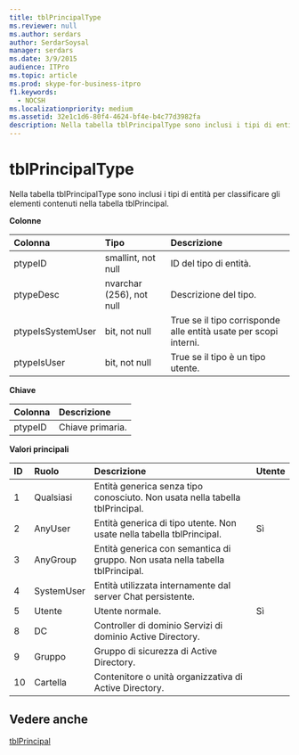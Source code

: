 ```yaml
---
title: tblPrincipalType
ms.reviewer: null
ms.author: serdars
author: SerdarSoysal
manager: serdars
ms.date: 3/9/2015
audience: ITPro
ms.topic: article
ms.prod: skype-for-business-itpro
f1.keywords:
  - NOCSH
ms.localizationpriority: medium
ms.assetid: 32e1c1d6-80f4-4624-bf4e-b4c77d3982fa
description: Nella tabella tblPrincipalType sono inclusi i tipi di entità per classificare gli elementi contenuti nella tabella tblPrincipal.
---
```


# <a name="tblprincipaltype"></a>tblPrincipalType
 
Nella tabella tblPrincipalType sono inclusi i tipi di entità per classificare gli elementi contenuti nella tabella tblPrincipal.
  
**Colonne**

|**Colonna**|**Tipo**|**Descrizione**|
|:-----|:-----|:-----|
|ptypeID  <br/> |smallint, not null  <br/> |ID del tipo di entità.  <br/> |
|ptypeDesc  <br/> |nvarchar (256), not null  <br/> |Descrizione del tipo.  <br/> |
|ptypeIsSystemUser  <br/> |bit, not null  <br/> |True se il tipo corrisponde alle entità usate per scopi interni.  <br/> |
|ptypeIsUser  <br/> |bit, not null  <br/> |True se il tipo è un tipo utente.  <br/> |
   
**Chiave**

|**Colonna**|**Descrizione**|
|:-----|:-----|
|ptypeID  <br/> |Chiave primaria.  <br/> |
   
**Valori principali**

|**ID**|**Ruolo**|**Descrizione**|**Utente**|
|:-----|:-----|:-----|:-----|
|1  <br/> |Qualsiasi  <br/> |Entità generica senza tipo conosciuto. Non usata nella tabella tblPrincipal.  <br/> ||
|2  <br/> |AnyUser  <br/> |Entità generica di tipo utente. Non usate nella tabella tblPrincipal.  <br/> |Sì  <br/> |
|3   <br/> |AnyGroup  <br/> |Entità generica con semantica di gruppo. Non usata nella tabella tblPrincipal.  <br/> ||
|4   <br/> |SystemUser  <br/> |Entità utilizzata internamente dal server Chat persistente.  <br/> ||
|5  <br/> |Utente  <br/> |Utente normale.  <br/> |Sì  <br/> |
|8   <br/> |DC  <br/> |Controller di dominio Servizi di dominio Active Directory.  <br/> ||
|9   <br/> |Gruppo  <br/> |Gruppo di sicurezza di Active Directory.  <br/> ||
|10   <br/> |Cartella  <br/> |Contenitore o unità organizzativa di Active Directory.  <br/> ||
   
## <a name="see-also"></a>Vedere anche

[tblPrincipal](tblprincipal.md)
